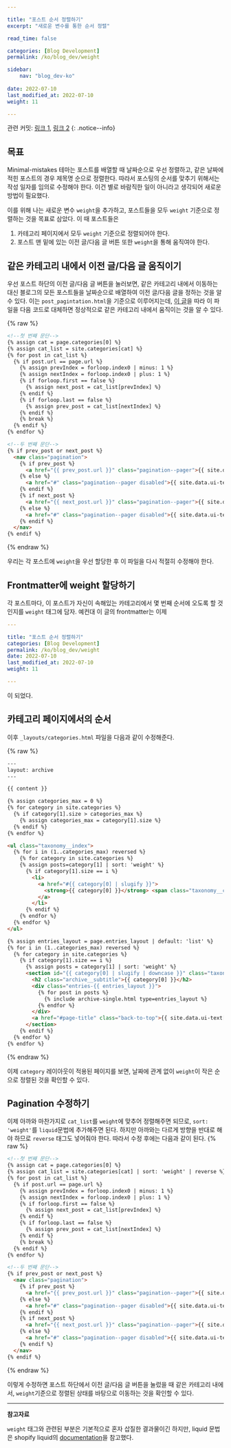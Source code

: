 ```yaml
---

title: "포스트 순서 정렬하기"
excerpt: "새로운 변수를 통한 순서 정렬"

read_time: false

categories: [Blog Development]
permalink: /ko/blog_dev/weight

sidebar: 
    nav: "blog_dev-ko"
    
date: 2022-07-10
last_modified_at: 2022-07-10
weight: 11

---
```


관련 커밋: [링크 1](https://github.com/math-jh/math-jh.github.io/commit/88168de8c4a4d593573f8ae2c59d4be81b344f6f), [링크 2](https://github.com/math-jh/math-jh.github.io/commit/c560c2e91c175aaf60d38a64df6bc4247aff220c)
{: .notice--info}

## 목표

Minimal-mistakes 테마는 포스트를 배열할 때 날짜순으로 우선 정렬하고, 같은 날짜에 적힌 포스트의 경우 제목명 순으로 정렬한다. 따라서 포스팅의 순서를 맞추기 위해서는 작성 일자를 임의로 수정해야 한다. 이건 별로 바람직한 일이 아니라고 생각되어 새로운 방법이 필요했다. 

이를 위해 나는 새로운 변수 `weight`을 추가하고, 포스트들을 모두 `weight` 기준으로 정렬하는 것을 목표로 삼았다. 이 때 포스트들은

1. 카테고리 페이지에서 모두 `weight` 기준으로 정렬되어야 한다.
2. 포스트 맨 밑에 있는 이전 글/다음 글 버튼 또한 `weight`을 통해 움직여야 한다.

## 같은 카테고리 내에서 이전 글/다음 글 움직이기

우선 포스트 하단의 이전 글/다음 글 버튼을 눌러보면, 같은 카테고리 내에서 이동하는 대신 블로그의 모든 포스트들을 날짜순으로 배열하여 이전 글/다음 글을 정하는 것을 알 수 있다. 이는 `post_pagintation.html`을 기준으로 이루어지는데, [이 글](https://ansohxxn.github.io/blog/prevnext/)을 따라 이 파일을 다음 코드로 대체하면 정상적으로 같은 카테고리 내에서 움직이는 것을 알 수 있다.

{% raw %}
```html
<!--첫 번째 문단-->
{% assign cat = page.categories[0] %}
{% assign cat_list = site.categories[cat] %}
{% for post in cat_list %}
  {% if post.url == page.url %}
    {% assign prevIndex = forloop.index0 | minus: 1 %}
    {% assign nextIndex = forloop.index0 | plus: 1 %}
    {% if forloop.first == false %}
      {% assign next_post = cat_list[prevIndex] %}
    {% endif %}
    {% if forloop.last == false %}
      {% assign prev_post = cat_list[nextIndex] %}
    {% endif %}
    {% break %}
  {% endif %}
{% endfor %}

<!--두 번째 문단-->
{% if prev_post or next_post %}
  <nav class="pagination">
    {% if prev_post %}
      <a href="{{ prev_post.url }}" class="pagination--pager">{{ site.data.ui-text[site.locale].pagination_previous | default: "Previous" }}</a>
    {% else %}
      <a href="#" class="pagination--pager disabled">{{ site.data.ui-text[site.locale].pagination_previous | default: "Previous" }}</a>
    {% endif %}
    {% if next_post %}
      <a href="{{ next_post.url }}" class="pagination--pager">{{ site.data.ui-text[site.locale].pagination_next | default: "Next" }}</a>
    {% else %}
      <a href="#" class="pagination--pager disabled">{{ site.data.ui-text[site.locale].pagination_next | default: "Next" }}</a>
    {% endif %}
  </nav>
{% endif %}
```
{% endraw %}

우리는 각 포스트에 `weight`을 우선 할당한 후 이 파일을 다시 적절히 수정해야 한다.

## Frontmatter에 weight 할당하기

각 포스트마다, 이 포스트가 자신이 속해있는 카테고리에서 몇 번째 순서에 오도록 할 것인지를 `weight` 태그에 담자. 예컨대 이 글의 frontmatter는 이제 

```yml
---

title: "포스트 순서 정렬하기"
categories: [Blog Development]
permalink: /ko/blog_dev/weight
date: 2022-07-10
last_modified_at: 2022-07-10
weight: 11

---
```
이 되었다.

## 카테고리 페이지에서의 순서

이후 `_layouts/categories.html` 파일을 다음과 같이 수정해준다. 

{% raw %}
```html
---
layout: archive
---

{{ content }}

{% assign categories_max = 0 %}
{% for category in site.categories %}
  {% if category[1].size > categories_max %}
    {% assign categories_max = category[1].size %}
  {% endif %}
{% endfor %}

<ul class="taxonomy__index">
  {% for i in (1..categories_max) reversed %}
    {% for category in site.categories %}
    {% assign posts=category[1] | sort: 'weight' %}
      {% if category[1].size == i %}
        <li>
          <a href="#{{ category[0] | slugify }}">
            <strong>{{ category[0] }}</strong> <span class="taxonomy__count">{{ i }}</span>
          </a>
        </li>
      {% endif %}
    {% endfor %}
  {% endfor %}
</ul>

{% assign entries_layout = page.entries_layout | default: 'list' %}
{% for i in (1..categories_max) reversed %}
  {% for category in site.categories %}
    {% if category[1].size == i %}
      {% assign posts = category[1] | sort: 'weight' %}
      <section id="{{ category[0] | slugify | downcase }}" class="taxonomy__section">
        <h2 class="archive__subtitle">{{ category[0] }}</h2>
        <div class="entries-{{ entries_layout }}">
          {% for post in posts %}
            {% include archive-single.html type=entries_layout %}
          {% endfor %}
        </div>
        <a href="#page-title" class="back-to-top">{{ site.data.ui-text[site.locale].back_to_top | default: 'Back to Top' }} &uarr;</a>
      </section>
    {% endif %}
  {% endfor %}
{% endfor %}
```
{% endraw %}

이제 `category` 레이아웃이 적용된 페이지를 보면, 날짜에 관계 없이 `weight`이 작은 순으로 정렬된 것을 확인할 수 있다.

## Pagination 수정하기

이제 아까와 마찬가지로 `cat_list`를 `weight`에 맞추어 정렬해주면 되므로, `sort: 'weight'`를 `liquid`문법에 추가해주면 된다. 하지만 아까와는 다르게 방향을 반대로 해야 하므로 `reverse` 태그도 넣어줘야 한다. 따라서 수정 후에는 다음과 같이 된다.
{% raw %}
```html
<!--첫 번째 문단-->
{% assign cat = page.categories[0] %}
{% assign cat_list = site.categories[cat] | sort: 'weight' | reverse %}
{% for post in cat_list %}
  {% if post.url == page.url %}
    {% assign prevIndex = forloop.index0 | minus: 1 %}
    {% assign nextIndex = forloop.index0 | plus: 1 %}
    {% if forloop.first == false %}
      {% assign next_post = cat_list[prevIndex] %}
    {% endif %}
    {% if forloop.last == false %}
      {% assign prev_post = cat_list[nextIndex] %}
    {% endif %}
    {% break %}
  {% endif %}
{% endfor %}

<!--두 번째 문단-->
{% if prev_post or next_post %}
  <nav class="pagination">
    {% if prev_post %}
      <a href="{{ prev_post.url }}" class="pagination--pager">{{ site.data.ui-text[site.locale].pagination_previous | default: "Previous" }}</a>
    {% else %}
      <a href="#" class="pagination--pager disabled">{{ site.data.ui-text[site.locale].pagination_previous | default: "Previous" }}</a>
    {% endif %}
    {% if next_post %}
      <a href="{{ next_post.url }}" class="pagination--pager">{{ site.data.ui-text[site.locale].pagination_next | default: "Next" }}</a>
    {% else %}
      <a href="#" class="pagination--pager disabled">{{ site.data.ui-text[site.locale].pagination_next | default: "Next" }}</a>
    {% endif %}
  </nav>
{% endif %}
```
{% endraw %}

이렇게 수정하면 포스트 하단에서 이전 글/다음 글 버튼을 눌렀을 때 같은 카테고리 내에서, `weight`기준으로 정렬된 상태를 바탕으로 이동하는 것을 확인할 수 있다.

---

**참고자료**

`weight` 태그와 관련된 부분은 기본적으로 혼자 삽질한 결과물이긴 하지만, liquid 문법은 shopify liquid의 [documentation](https://shopify.github.io/liquid/)을 참고했다.
